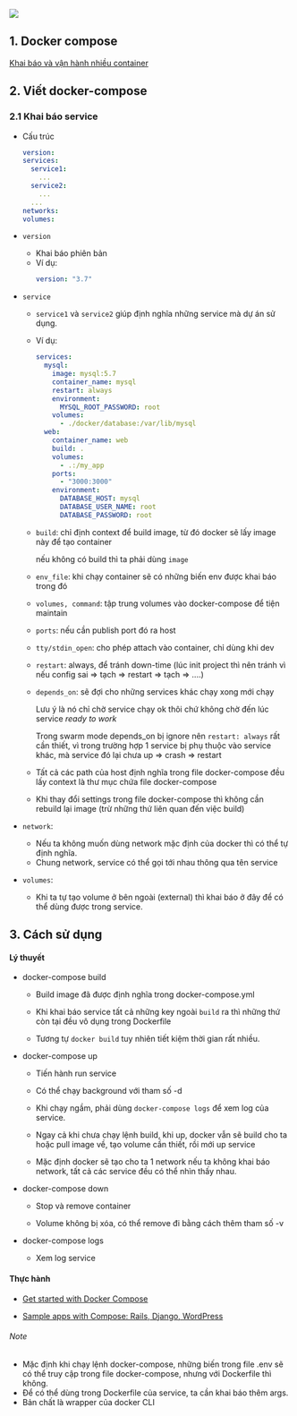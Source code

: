 ![](https://user-images.githubusercontent.com/49421807/60306722-8d23e100-996b-11e9-9f0a-80682ff61d3b.png)

## 1. Docker compose

  [Khai báo và vận hành nhiều container](https://docs.docker.com/compose/overview/)

## 2. Viết docker-compose

### 2.1 Khai báo service

+ Cấu trúc

  ```yaml
  version:
  services:
    service1:
      ...
    service2:
      ...
    ...
  networks:
  volumes:
  ```

+ `version`
  + Khai báo phiên bản
  + Ví dụ:
    ```yaml
    version: "3.7"
    ```
+ `service`
  + `service1` và `service2` giúp định nghĩa những service mà dự án sử dụng.
  + Ví dụ:
    ```yaml
    services:
      mysql:
        image: mysql:5.7
        container_name: mysql
        restart: always
        environment:
          MYSQL_ROOT_PASSWORD: root
        volumes:
          - ./docker/database:/var/lib/mysql
      web:
        container_name: web
        build: .
        volumes:
          - .:/my_app
        ports:
          - "3000:3000"
        environment:
          DATABASE_HOST: mysql
          DATABASE_USER_NAME: root
          DATABASE_PASSWORD: root
    ```

  + `build`: chỉ định context để build image, từ đó docker sẽ lấy image này để tạo container

      nếu không có build thì ta phải dùng `image`

  + `env_file`: khi chạy container sẽ có những biến env được khai báo trong đó

  + `volumes, command`: tập trung volumes vào docker-compose để tiện maintain

  + `ports`: nếu cần publish port đó ra host

  + `tty/stdin_open`: cho phép attach vào container, chỉ dùng khi dev

  + `restart`: always, để tránh down-time (lúc init project thì nên tránh vì nếu config sai => tạch => restart => tạch => ....)

  + `depends_on`: sẽ đợi cho những services khác chạy xong mới chạy

      Lưu ý là nó chỉ chờ service chạy ok thôi chứ không chờ đến lúc service *ready to work*

      Trong swarm mode depends_on bị ignore nên `restart: always` rất cần thiết, vì trong trường hợp 1 service bị phụ thuộc vào service khác, mà service đó lại chưa up => crash => restart

  * Tất cả các path của host định nghĩa trong file docker-compose đều lấy context là thư mục chứa file docker-compose

  * Khi thay đổi settings trong file docker-compose thì không cần rebuild lại image (trừ những thứ liên quan đến việc build)

* `network`:

  * Nếu ta không muốn dùng network mặc định của docker thì có thể tự định nghĩa.
  * Chung network, service có thể gọi tới nhau thông qua tên service

* `volumes`:

  * Khi ta tự tạo volume ở bên ngoài (external) thì khai báo ở đây để có thể dùng được trong service.


## 3. Cách sử dụng

#### Lý thuyết

  + docker-compose build

    + Build image đã được định nghĩa trong docker-compose.yml

    + Khi khai báo service tất cả những key ngoài `build` ra thì những thứ còn tại đều vô dụng trong Dockerfile

    + Tương tự `docker build` tuy nhiên tiết kiệm thời gian rất nhiều.

  + docker-compose up

    + Tiến hành run service

    + Có thể chạy background với tham số -d

    + Khi chạy ngầm, phải dùng `docker-compose logs` để xem log của service.

    + Ngay cả khi chưa chạy lệnh build, khi up, docker vẫn sẽ build cho ta hoặc pull image về, tạo volume cần thiết, rồi mới up service

    + Mặc định docker sẽ tạo cho ta 1 network nếu ta không khai báo network, tất cả các service đều có thể nhìn thấy nhau.

  + docker-compose down

    + Stop và remove container

    + Volume không bị xóa, có thể remove đi bằng cách thêm tham số -v

  + docker-compose logs

    + Xem log service

#### Thực hành

+ [Get started with Docker Compose
](https://docs.docker.com/compose/gettingstarted/)

+ [Sample apps with Compose: Rails, Django, WordPress](https://docs.docker.com/compose/samples-for-compose/)

###### Note

  + Mặc định khi chạy lệnh docker-compose, những biến trong file .env sẽ có thể truy cập trong file docker-compose, nhưng với Dockerfile thì không.
  + Để có thể dùng trong Dockerfile của service, ta cần khai báo thêm args.
  + Bản chất là wrapper của docker CLI
